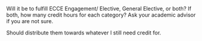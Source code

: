 Will it be to fulfill ECCE Engagement/ Elective, General Elective, or both? If both, how many credit hours for each category? Ask your academic advisor if you are not sure.

Should distribute them towards whatever I still need credit for.